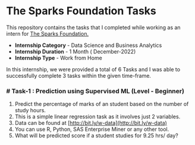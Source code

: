 #  The Sparks Foundation Tasks


This repository contains the tasks that I completed while working as an intern for [The Sparks Foundation.](https://www.thesparksfoundationsingapore.org/)
- **Internship Category** - Data Science and Business Analytics
- **Internship Duration** - 1 Month ( December-2022)
- **Internship Type** - Work from Home

In this internship, we were provided a total of 6 Tasks and I was able to successfully complete 3 tasks within the given time-frame.

### # Task-1 : Prediction using Supervised ML (Level - Beginner)

1. Predict the percentage of marks of an student based on the number of study hours.
1. This is a simple linear regression task as it involves just 2 variables.
1. Data can be found at [http://bit.ly/w-data](http://bit.ly/w-data)
1. You can use R, Python, SAS Enterprise Miner or any other tool.
1. What will be predicted score if a student studies for 9.25 hrs/ day?

